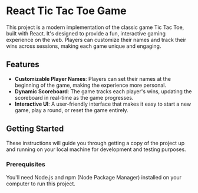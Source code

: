 # React Tic Tac Toe Game

This project is a modern implementation of the classic game Tic Tac Toe, built with React. It's designed to provide a fun, interactive gaming experience on the web. Players can customize their names and track their wins across sessions, making each game unique and engaging.

## Features

- **Customizable Player Names**: Players can set their names at the beginning of the game, making the experience more personal.
- **Dynamic Scoreboard**: The game tracks each player's wins, updating the scoreboard in real-time as the game progresses.
- **Interactive UI**: A user-friendly interface that makes it easy to start a new game, play a round, or reset the game entirely.

## Getting Started

These instructions will guide you through getting a copy of the project up and running on your local machine for development and testing purposes.

### Prerequisites

You'll need Node.js and npm (Node Package Manager) installed on your computer to run this project.
